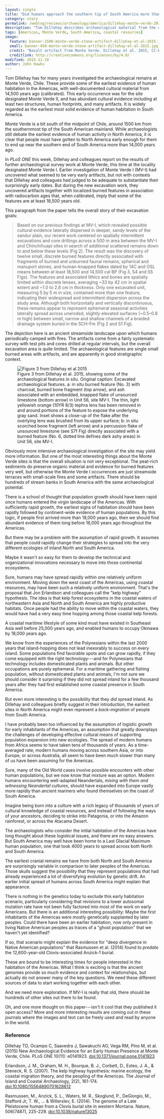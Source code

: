 ```yaml
---
layout: single
title: "Did humans approach the southern tip of South America more than 18,000 years ago?"
category: story
permalink: /weblog/reviews/archaeology/america/dillehay-monte-verde-2015.html
description: "Tom Dillehay describes archaeological material from the oldest site in South America, now earlier than 18,500 years ago."
tags: [Americas, Monte Verde, South America, coastal resources]
image:
  feature: banner-1500-monte-verde-stone-artifact-dillehay-et-al-2015.jpg
  small: banner-450-monte-verde-stone-artifact-dillehay-et-al-2015.jpg
  credit: "Basalt artifact from Monte Verde. Dillehay et al. 2015, CC-BY 4.0"
  creditlink: http://creativecommons.org/licenses/by/4.0/ 
modified: 2015-11-19
author: John Hawks
---
```


Tom Dillehay has for many years investigated the archaeological remains at Monte Verde, Chile. These provide some of the earliest evidence of human habitation in the Americas, with well-documented cultural material from 14,500 years ago (calibrated). This early occurrence was for the site designated Monte Verde II, and has abundant cultural evidence including at least two structures, human footprints, and many artifacts. It is widely regarded as the earliest most solid evidence of human habitation in South America. 

Monte Verde is a bit south of the midpoint of Chile, around 1500 km from the southernmost tip of the South American mainland. While archaeologists still debate the earliest evidence of human activity in North America, it is clear that people must have gotten to North America early enough for them to end up near the southern end of South America more than 14,000 years ago. 

In <em>PLoS ONE</em> this week, Dillehay and colleagues report on the results of further archaeological survey work at Monte Verde, this time at the locality designated Monte Verde I. Earlier investigation of Monte Verde I (MV-I) had uncovered what seemed to be very early artifacts, but not with contexts that Dillehay and colleagues had judged to be adequate to substantiate their surprisingly early dates. But during the new excavation work, they uncovered artifacts together with localized burned features in association with radiocarbon ages that, when calibrated, imply that some of the features are at least 18,500 years old. 

This paragraph from the paper tells the overall story of their excavation goals: 


<blockquote>Based on our previous findings at MV-I, which revealed possible cultural evidence laterally dispersed in deeper, sandy levels of the sandur plain, our recent work centered on spatially intermittent excavations and core drillings across a 500 m area between the MV-I and Chinchihuapi sites in search of additional scattered remains down to and below these levels (Fig 2). The result was the discovery of twelve small, discrete burned features directly associated with fragments of burned and unburned faunal remains, spherical and manuport stones, and human-knapped flakes dated by 14C and OSL means between at least 18,500 and 14,500 cal BP (Fig 3, S4 and S5 Figs). The features and associated lithics and bones are spatially limited within discrete lenses, averaging ~33 by 42 cm in spatial extent and ~1.0 to 2.8 cm in thickness. Only one excavated unit, measuring 5 by 5 m in size, contained more than one feature, indicating their widespread and intermittent dispersion across the study area. Although both horizontally and vertically discontinuous, these remains appear to represent ephemeral seasonal activities laterally spread across uneroded, slightly elevated surfaces (~0.5–0.8 m high) between small, narrow and shallow channels of a braided drainage system buried in the SCH-Fm (Fig 2 and S1 Fig).</blockquote>

The depiction here is an ancient streamside landscape upon which humans periodically camped with fires. The artifacts come from a fairly systematic survey with test pits and cores drilled at regular intervals, but the overall excavation area is quite limited. The archaeological features are single small burned areas with artifacts, and are apparently in good stratigraphic context. 

<figure>
<img src="/images/monte-verde-dillehay-2015-figure-3.jpg" alt="Figure 3 from Dillehay et al 2015" />
<figcaption>Figure 3 from Dillehay et al. 2015, showing some of the archaeological features in situ. Original caption: Excavated archaeological features. a: in situ burned feature (No. 3) with charcoal, burned bone fragment (top arrow), and ash associated with an embedded, knapped flake of unsourced limestone (bottom arrow) in Unit 56, site MV-I. The thin, light yellowish orange (10YR 8/3) tephra lens has been removed in and around portions of the feature to expose the underlying gray sand. Inset shows a close-up of the flake after the overlying lens was brushed from its upper surface; b: in situ scorched bone fragment (left arrow) and a percussion flake of unsourced limestone (see S7f Fig) directly associated with a burned feature (No. 6, dotted line defines dark ashy areas) in Unit 56, site MV-I.</figcaption>
</figure>



Obviously more intensive archaeological investigation of the site may yield more information. But one of the most interesting things about the Monte Verde sites is that the overall situation is not very exceptional. The peat-rich sediments do preserve organic material and evidence for burned features very well, but otherwise the Monte Verde I occurrences are just streamside terraces with small-scale fires and some artifacts. There should be hundreds of stream banks in South America with the same archaeological potential. 

There is a school of thought that population growth should have been rapid once humans entered the virgin landscape of the Americas. With sufficiently rapid growth, the earliest signs of habitation should have been rapidly followed by continent-wide evidence of human populations. By this logic, if people first arrived more than 18,000 years ago, then we should find abundant evidence of them long before 16,000 years ago throughout the Americas. 

But there may be a problem with the assumption of rapid growth. It assumes that people could rapidly change their strategies to spread into the very different ecologies of inland North and South America. 

Maybe it wasn't so easy for them to develop the technical and organizational innovations necessary to move into those continental ecosystems.

Sure, humans may have spread rapidly within one relatively uniform environment. Moving down the west coast of the Americas, using coastal resources, may have been such a relatively uniform environment. That's the proposal that Jon Erlandson and colleagues call the "kelp highway" hypothesis. The idea is that kelp forest ecosystems in the coastal waters of northeastern Asia and North and South America are highly productive habitats. Once people had the ability to move within the coastal waters, they would have had a very easy time hopping among those coastal kelp forests. 

A coastal maritime lifestyle of some kind must have existed in Southeast Asia well before 25,000 years ago, and enabled humans to occupy Okinawa by 18,000 years ago. 

We know from the experiences of the Polynesians within the last 2000 years that island-hopping does not lead inexorably to success on every island. Some populations find favorable spots and can grow rapidly, if they come equipped with the right technology---and for Polynesians that technology includes domesticated plants and animals. But other occupations are purely ephemeral. For a maritime gathering and fishing population, without domesticated plants and animals, I'm not sure we should consider it surprising if they did not spread inland for a few thousand years after they had first established some coastal presence in South America. 

But even more interesting is the possibility that they <em>did</em> spread inland. As Dillehay and colleagues briefly suggest in their introduction, the earliest sites in North America might even represent a <em>back-migration</em> of people from South America. 

I have probably been too influenced by the assumption of logistic growth for early inhabitants of the Americas, an assumption that greatly downplays the challenges of developing effective cultural means of supporting population expansion into new ecologies. The spread of modern humans from Africa seems to have taken tens of thousands of years. As a time-averaged rate, modern humans moving across southern Asia, or into Europe, or across Australia, all seem to have been much slower than many of us have been assuming for the Americas. 

Sure, many of the Old World cases involve possible encounters with other human populations, but we now know that mixture was an option. Modern humans encountering well-adapted Neandertals, <em>mixing with them and witnessing Neandertal cultures</em>, should have expanded into Europe vastly more rapidly than ancient mariners who found themselves on the coast of South America. 

Imagine being born into a culture with a rich legacy of thousands of years of cultural knowledge of coastal resources, and instead of following the ways of your ancestors, deciding to strike into Patagonia, or into the Amazon rainforest, or across the Atacama Desert. 

The archaeologists who consider the initial habitation of the Americas have long thought about these logistical issues, and there are no easy answers. But South America may well have been home to a Last Glacial Maximum human population, one that took 4000 years to spread across both North and South America. 

The earliest cranial remains we have from both North and South America are surprisingly variable in comparison to later peoples of the Americas. Those skulls suggest the possibility that they represent populations that had already experienced a lot of diversifying evolution by genetic drift. An earlier initial spread of humans across South America might explain that appearance. 

There is nothing in the genetics today to exclude this early habitation scenario, particularly considering that revisions to a lower autosomal mutation rate have not been fully factored into most of the work on early Americans. But there is an additional interesting possibility: Maybe the first inhabitants of the Americas were mostly genetically supplanted by later peoples. Could there have been an earlier habitation, now only present in living Native American peoples as traces of a "ghost population" that we haven't yet identified? 

If so, that scenario might explain the evidence for "deep divergence in Native American populations" that Rasmussen et al. (2014) found to <em>predate</em> the 12,600-year-old Clovis-associated Anzick-1 burial. 

These are bound to be interesting times for people interested in the habitation of the Americas. What I think is exciting is that the ancient genomes provide so much evidence and context for relationships, but actually do not answer many of the key questions. We need these different sources of data to start working together with each other. 

And we need more exploration. If MV-I is really that old, there should be hundreds of other sites out there to be found. 

Oh, and one more thought on this paper---isn't it cool that they published it open access? More and more interesting results are coming out in these journals where the images and text can be freely used and read by anyone in the world. 


### Reference

<p class="cite">Dillehay TD, Ocampo C, Saavedra J, Sawakuchi AO, Vega RM, Pino M, et al. (2015) New Archaeological Evidence for an Early Human Presence at Monte Verde, Chile. PLoS ONE 10(11): e0141923. <a href="http://dx.doi.org/10.1371/journal.pone.0141923">doi:10.1371/journal.pone.0141923</a></p>

<p class="cite">Erlandson, J. M., Graham, M. H., Bourque, B. J., Corbett, D., Estes, J. A., & Steneck, R. S. (2007). The kelp highway hypothesis: marine ecology, the coastal migration theory, and the peopling of the Americas. The Journal of Island and Coastal Archaeology, 2(2), 161-174. <a href="http://dx.doi.org/10.1080/15564890701628612">doi:10.1080/15564890701628612</a></p>

<p class="cite">Rasmussen, M., Anzick, S. L., Waters, M. R., Skoglund, P., DeGiorgio, M., Stafford Jr, T. W., ... & Willerslev, E. (2014). The genome of a Late Pleistocene human from a Clovis burial site in western Montana. Nature, 506(7487), 225-229. <a href="http://dx.doi.org/10.1038/nature13025">doi:10.1038/nature13025</a></p>

